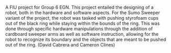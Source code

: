 A FIU project for Group 6 EGN.
This project entailed the designing of a robot, both in the hardware and software aspects. For the Sumo Sweeper variant of the project, the robot was tasked with pushing styrofoam cups out of the black ring while staying within the bounds of the ring. This was done through specific hardware manipulations through the addition of cardboard sweeper arms as well as software instruction, allowing for the robot to recognize its boundary and the objects that are meant to be pushed out of the ring. (David Cabrera and Cameron Clines)
